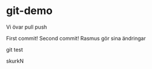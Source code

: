 # git-demo
Vi övar pull push

First commit! 
Second commit!
Rasmus gör sina ändringar

git test

skurkN
